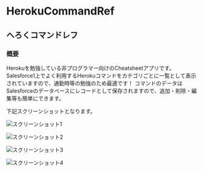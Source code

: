 HerokuCommandRef
================
## へろくコマンドレフ

### 概要
Herokuを勉強している非プログラマー向けのCheatsheetアプリです。
Salesforce1上でよく利用するHerokuコマンドをカテゴリごとに一覧として表示されていますので、通勤時等の勉強のため最適です！
コマンドのデータはSalesforceのデータベースにレコードとして保存されますので、追加・削除・編集等も簡単にできます。

下記スクリーンショットとなります。

![スクリーンショット1](https://dl.dropboxusercontent.com/u/37986965/HerokuRef/herokuref_1.png)

![スクリーンショット2](https://dl.dropboxusercontent.com/u/37986965/HerokuRef/herokuref_2.png)

![スクリーンショット3](https://dl.dropboxusercontent.com/u/37986965/HerokuRef/herokuref_3.png)

![スクリーンショット4](https://dl.dropboxusercontent.com/u/37986965/HerokuRef/herokuref_4.png)